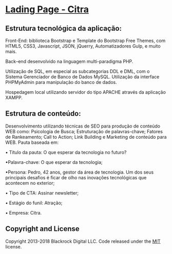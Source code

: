 # [Lading Page - Citra](https://gabrielalmeida07.github.io/projeto-citra/)


## Estrutura tecnológica da aplicação:

Front-End:  biblioteca Bootstrap e Template do Bootstrap Free Themes, com HTML5, CSS3, Javascript, JSON, jQuerry, Automatizadores Gulp, e muito mais.

Back–end desenvolvido na linguagem multi-paradigma PHP. 

Utilização de SQL, em especial as subcategorias DDL e DML, com o Sistema Gerenciador de Banco de Dados MySQL. Utilização da interface PHPMyAdmin para manipulação do banco de dados. 

Hospedagem local utilizando servidor do tipo APACHE através da aplicação XAMPP. 

## Estrutura de conteúdo:

Desenvolvimento utilizando técnicas de SEO para produção de conteúdo WEB como: Psicologia de Busca;  Estruturação de palavras-chave; Fatores de Rankeamento; Call to Action; Link Building e Marketing de conteúdo para WEB.
Pauta baseada em:

•	Título da pauta:
O que esperar da tecnologia no futuro?


•Palavra-chave: O que esperar da tecnologia;

•Persona: Pedro, 42 anos, gestor da área de tecnologia. Um dos seus principais desafios é ficar de olho nas inovações tecnológicas que acontecem no exterior;

•	Tipo de CTA:
Assinar newsletter;

•	Estágio do funil:
Atração;

•	Empresa:
Citra.

## Copyright and License

Copyright 2013-2018 Blackrock Digital LLC. Code released under the [MIT](https://github.com/BlackrockDigital/startbootstrap-creative/blob/gh-pages/LICENSE) license.



